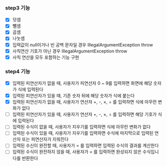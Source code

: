 ### step3 기능

- [x] 덧셈
- [x] 뺄셈
- [x] 곱셈
- [x] 나눗셈
- [x] 입력값이 null이거나 빈 공백 문자일 경우 IllegalArgumentException throw
- [x] 사칙연산 기호가 아닌 경우 IllegalArgumentException throw
- [x] 사칙 연산을 모두 포함하는 기능 구현

### step4 기능
- [x] 입력된 피연산자가 없을 때, 사용자가 피연산자 0 ~ 9를 입력하면 화면에 해당 숫자가 식에 입력된다
- [x] 입력된 피연산자가 있을 때, 기존 숫자 뒤에 해당 숫자가 식에 붙는다
- [x] 입력된 피연산자가 없을 때, 사용자가 연산자 +, -, ×, ÷ 를 입력하면 식에 아무런 변화가 없다
- [ ] 입력된 피연산자가 있을 때, 사용자가 연산자 +, -, ×, ÷ 를 입력하면 해당 기호가 식에 입력된다
- [ ] 입력된 수식이 없을 때, 사용자가 지우기를 입력하면 식에 아무런 변화가 없다
- [ ] 입력된 수식이 있을 때, 사용자가 지우기를 입력하면 수식에 마지막으로 입력된 연산자 또는 피연산자가 지워진다
- [ ] 입력된 수신이 완전할 때, 사용자가 = 를 입력하면 입력된 수식의 결과를 계산한다
- [ ] 입력된 수식이 완전하지 않을 때, 사용자가 = 를 입력하면 완성되지 않은 수식입니다를 반환한다
